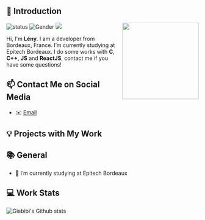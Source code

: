 ## 👋 Introduction

<img align='right' src='https://avatars.githubusercontent.com/u/72017846?v=4' width='200"'>

![status](https://img.shields.io/badge/status-up-brightgreen) ![Gender](https://img.shields.io/badge/gender-%F0%9F%A4%B5-lightgrey) ![](https://visitor-badge.glitch.me/badge?page_id=github.com/Giabibi)

Hi, I'm **Lény**. I am a developer from Bordeaux, France. I’m currently studying at Epitech Bordeaux.
I do some works with **C**, **C++**, **JS** and **ReactJS**, contact me if you have some questions!

## 📫 Contact Me on Social Media

- ✉️ [Email](mailto:leny.wilhelm@epitech.eu)
<!--
 | 💬 [Issue](https://github.com/Ekinoxx0/just-readme/issues/me) Me about everything!
-->

## 💡 Projects with My Work



## 📚 General

- 🔭 I’m currently studying at Epitech Bordeaux
<!--
- 🌱 I’m currently learning Vue.js
-->

## 💻 Work Stats

![Giabibi's Github stats](https://github-readme-stats.vercel.app/api?username=Giabibi&show_icons=true)

